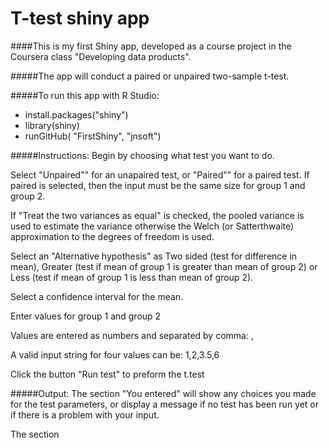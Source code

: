 T-test shiny app
==========

####This is my first Shiny app, developed as a course project in the Coursera class "Developing data products".

#####The app will conduct a paired or unpaired two-sample t-test.

#####To run this app with R Studio:
* install.packages("shiny")
* library(shiny)
* runGitHub( "FirstShiny", "jnsoft")


#####Instructions:
Begin by choosing what test you want to do.

Select "Unpaired"" for an unapaired test, or "Paired"" for a paired test. If paired is selected, then the input must be the same size for group 1 and group 2.

If "Treat the two variances as equal" is checked, the pooled variance is used to estimate the variance otherwise the Welch (or Satterthwaite) approximation to the degrees of freedom is used.

Select an "Alternative hypothesis" as Two sided (test for difference in mean), Greater (test if mean of group 1 is greater than mean of group 2) or Less (test if mean of group 1 is less than mean of group 2).

Select a confidence interval for the mean.

Enter values for group 1 and group 2

Values are entered as numbers and separated by comma: ,

A valid input string for four values can be: 1,2,3.5,6

Click the button "Run test" to preform the t.test


#####Output:
The section "You entered" will show any choices you made for the test parameters, or display a message if no test has been run yet or if there is a problem with your input.

The section 




